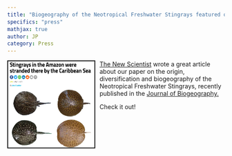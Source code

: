 ```yaml
---
title: "Biogeography of the Neotropical Freshwater Stingrays featured on The New Scientist"
specifics: "press"
mathjax: true
author: JP
category: Press
---
```

<img style="float: left; margin: 0px 10px 10px 0px" src="/img/biogeo_newscientist.jpg" width="200px" height="200px" border="2px">

[The New Scientist](https://www.newscientist.com/article/2273362-stingrays-in-the-amazon-were-stranded-there-by-the-caribbean-sea/) wrote a great article about our paper on the origin, diversification and biogeography of the Neotropical Freshwater Stingrays, recently published in the [Journal of Biogeography.](https://onlinelibrary.wiley.com/doi/full/10.1111/jbi.14086)

Check it out!
